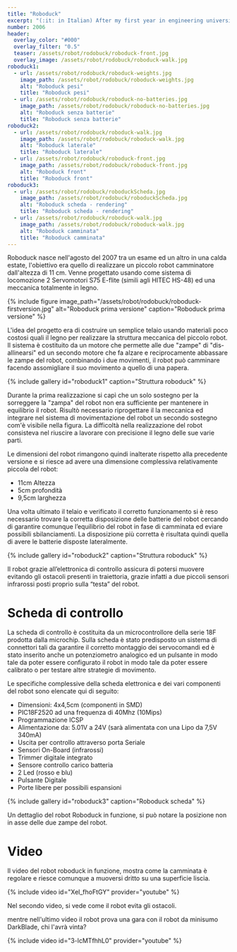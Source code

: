 ```yaml
---
title: "Roboduck"
excerpt: "(:it: in Italian) After my first year in engineering university in 2007, I was very weary. During the holidays I designed a little robot with two paws controlled by two servos. This robot controlled by a 18F4500 microchip could be obstacle avoidance little obstacle and walk autonomously."
number: 2006
header:
  overlay_color: "#000"
  overlay_filter: "0.5"
  teaser: /assets/robot/rodobuck/roboduck-front.jpg
  overlay_image: /assets/robot/rodobuck/roboduck-walk.jpg
roboduck1:
  - url: /assets/robot/rodobuck/roboduck-weights.jpg
    image_path: /assets/robot/rodobuck/roboduck-weights.jpg
    alt: "Roboduck pesi"
    title: "Roboduck pesi"
  - url: /assets/robot/rodobuck/roboduck-no-batteries.jpg
    image_path: /assets/robot/rodobuck/roboduck-no-batteries.jpg
    alt: "Roboduck senza batterie"
    title: "Roboduck senza batterie"
roboduck2:
  - url: /assets/robot/rodobuck/roboduck-walk.jpg
    image_path: /assets/robot/rodobuck/roboduck-walk.jpg
    alt: "Roboduck laterale"
    title: "Roboduck laterale"
  - url: /assets/robot/rodobuck/roboduck-front.jpg
    image_path: /assets/robot/rodobuck/roboduck-front.jpg
    alt: "Roboduck front"
    title: "Roboduck front"
roboduck3:
  - url: /assets/robot/rodobuck/roboduckScheda.jpg
    image_path: /assets/robot/rodobuck/roboduckScheda.jpg
    alt: "Roboduck scheda - rendering"
    title: "Roboduck scheda - rendering"
  - url: /assets/robot/rodobuck/roboduck-walk.jpg
    image_path: /assets/robot/rodobuck/roboduck-walk.jpg
    alt: "Roboduck camminata"
    title: "Roboduck camminata"
---
```


Roboduck nasce nell'agosto del 2007 tra un esame ed un altro in una calda estate, l'obiettivo era quello di realizzare un piccolo robot camminatore dall'altezza di 11 cm. Venne progettato usando come sistema di locomozione 2 Servomotori S75 E-flite (simili agli HITEC HS-48) ed una meccanica totalmente in legno.

{% include figure image_path="/assets/robot/rodobuck/roboduck-firstversion.jpg" alt="Roboduck prima versione" caption="Roboduck prima versione" %}

L'idea del progetto era di costruire un semplice telaio usando materiali poco costosi quali il legno per realizzare la struttura meccanica del piccolo robot.  Il sistema è costituito da un motore che permette alle due "zampe" di "dis-allinearsi" ed un secondo motore che fa alzare e reciprocamente abbassare le zampe del robot, combinando i due movimenti, il robot può camminare facendo assomigliare il suo movimento a quello di una papera.

{% include gallery id="roboduck1" caption="Struttura roboduck" %}

Durante la prima realizzazione si capì che un solo sostegno per la sorreggere la "zampa" del robot non era sufficiente per mantenere in equilibrio il robot. Risultò necessario riprogettare il la meccanica ed integrare nel sistema di movimentazione del robot un secondo sostegno com'è visibile nella figura. La difficoltà nella realizzazione del robot consisteva nel riuscire a lavorare con precisione il legno delle sue varie parti.

Le dimensioni del robot rimangono quindi inalterate rispetto alla precedente versione e si riesce ad avere una dimensione complessiva relativamente piccola del robot:
* 11cm Altezza
* 5cm profondità
* 9,5cm larghezza

Una volta ultimato il telaio e verificato il corretto funzionamento si è reso necessario trovare la corretta disposizione delle batterie del robot cercando di garantire comunque l’equilibrio del robot in fase di camminata ed eviare possibili sbilanciamenti. La disposizione più corretta è risultata quindi quella di avere le batterie disposte lateralmente.

{% include gallery id="roboduck2" caption="Struttura roboduck" %}

Il robot grazie all’elettronica di controllo assicura di potersi muovere evitando gli ostacoli presenti in traiettoria, grazie infatti a due piccoli sensori infrarossi posti proprio sulla “testa” del robot.

# Scheda di controllo

La scheda di controllo è costituita da un microcontrollore della serie 18F prodotta dalla microchip. Sulla scheda è stato predisposto un sistema di connettori tali da garantire il corretto montaggio dei servocomandi ed è stato inserito anche un potenziometro analogico ed un pulsante in modo tale da poter essere configurato il robot in modo tale da poter essere calibrato o per testare altre strategie di movimento.

Le specifiche complessive della scheda elettronica e dei vari componenti del robot sono elencate qui di seguito:
* Dimensioni: 4x4,5cm (componenti in SMD)
* PIC18F2520 ad una frequenza di 40Mhz (10Mips)
* Programmazione ICSP
* Alimentazione da: 5.01V a 24V (sarà alimentata con una Lipo da 7,5V 340mA)
* Uscita per controllo attraverso porta Seriale
* Sensori On-Board (infrarossi)
* Trimmer digitale integrato
* Sensore controllo carico batteria
* 2 Led (rosso e blu)
* Pulsante Digitale
* Porte libere per possibili espansioni

{% include gallery id="roboduck3" caption="Roboduck scheda" %}

Un dettaglio del robot Roboduck in funzione, si può notare la posizione non in asse delle due zampe del robot.

# Video

Il video del robot roboduck in funzione, mostra come la camminata è regolare e riesce comunque a muoversi dritto su una superficie liscia.

{% include video id="Xel_fhoFtGY" provider="youtube" %}

Nel secondo video, si vede come il robot evita gli ostacoli.

mentre nell'ultimo video il robot prova una gara con il robot da minisumo DarkBlade, chi l'avrà vinta?

{% include video id="3-lcMTfhhL0" provider="youtube" %}